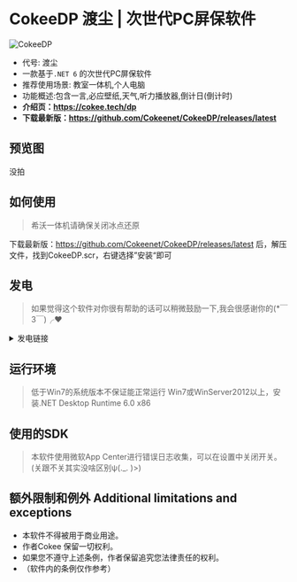 # CokeeDP 渡尘 | 次世代PC屏保软件
![CokeeDP](https://socialify.git.ci/Cokeenet/CokeeDP/image?description=1&descriptionEditable=%E6%AC%A1%E4%B8%96%E4%BB%A3PC%E5%B1%8F%E4%BF%9D%E8%BD%AF%E4%BB%B6&font=Jost&issues=1&logo=https%3A%2F%2Fgithub.com%2Fcokeenet%2FCokeeDP%2Fraw%2Fmaster%2FAppIcon.jpg&name=1&owner=1&pattern=Circuit%20Board&stargazers=1&theme=Light)
- 代号: 渡尘
- 一款基于`.NET 6` 的次世代PC屏保软件
- 推荐使用场景: 教室一体机,个人电脑
- 功能概述:包含一言,必应壁纸,天气,听力播放器,倒计日(倒计时)
- **介绍页：<https://cokee.tech/dp>**
- **下载最新版：<https://github.com/Cokeenet/CokeeDP/releases/latest>**

## 预览图
没拍
## 如何使用

> 希沃一体机请确保关闭冰点还原

下载最新版：<https://github.com/Cokeenet/CokeeDP/releases/latest> 后，解压文件，找到CokeeDP.scr，右键选择”安装“即可


## 发电

> 如果觉得这个软件对你很有帮助的话可以稍微鼓励一下,我会很感谢你的(*￣3￣)╭❤
<details>
  <summary>发电链接</summary> <https://afdian.net/a/cokee>
  <img src="https://github.com/cokeenet/cokeenet/raw/main/afdian-Cokee.jpg">
</details>

## 运行环境
  
> 低于Win7的系统版本不保证能正常运行
Win7或WinServer2012以上，安装.NET Desktop Runtime 6.0 x86

## 使用的SDK
  
>本软件使用微软App Center进行错误日志收集，可以在设置中关闭开关。(关跟不关其实没啥区别ψ(._. )>)
  
## 额外限制和例外 Additional limitations and exceptions
- 本软件不得被用于商业用途。
- 作者Cokee 保留一切权利。
- 如果您不遵守上述条例，作者保留追究您法律责任的权利。
- （软件内的条例仅作参考）
